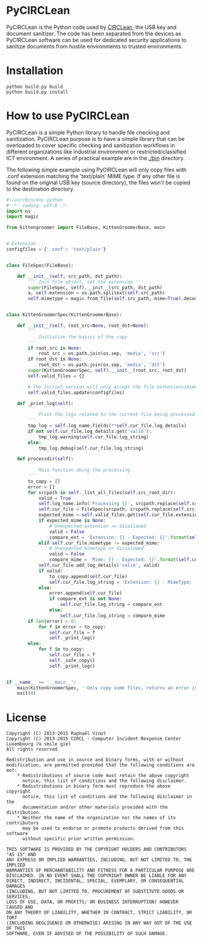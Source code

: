 # PyCIRCLean

PyCIRCLean is the Python code used by [CIRCLean](https://www.circl.lu/projects/CIRCLean/), the USB key and document sanitizer. The code
has been separated from the devices as PyCIRCLean software can be used for dedicated security applications to sanitize documents
from hostile environments to trusted environments.

# Installation

~~~
python build.py build
python build.py install
~~~

# How to use PyCIRCLean

PyCIRCLean is a simple Python library to handle file checking and sanitization. PyCIRCLean purpose is to have a simple library that can be
overloaded to cover specific checking and sanitization workflows in different organizations like industrial environment or restricted/classified ICT environment. A series of practical example are in the [./bin](./bin) directory.

The following simple example using PyCIRCLean will only copy files with .conf extension matching the 'text/plain' MIME type. If any other file is found on the original USB key (source directory), the files won't be copied to the destination directory.

~~~python
#!/usr/bin/env python
# -*- coding: utf-8 -*-
import os
import magic

from kittengroomer import FileBase, KittenGroomerBase, main


# Extension
configfiles = {'.conf': 'text/plain'}


class FileSpec(FileBase):

    def __init__(self, src_path, dst_path):
        ''' Init file object, set the extension '''
        super(FileSpec, self).__init__(src_path, dst_path)
        a, self.extension = os.path.splitext(self.src_path)
        self.mimetype = magic.from_file(self.src_path, mime=True).decode("utf-8")


class KittenGroomerSpec(KittenGroomerBase):

    def __init__(self, root_src=None, root_dst=None):
        '''
            Initialize the basics of the copy
        '''
        if root_src is None:
            root_src = os.path.join(os.sep, 'media', 'src')
        if root_dst is None:
            root_dst = os.path.join(os.sep, 'media', 'dst')
        super(KittenGroomerSpec, self).__init__(root_src, root_dst)
        self.valid_files = {}

        # The initial version will only accept the file extensions/mimetypes listed here.
        self.valid_files.update(configfiles)

    def _print_log(self):
        '''
            Print the logs related to the current file being processed
        '''
        tmp_log = self.log_name.fields(**self.cur_file.log_details)
        if not self.cur_file.log_details.get('valid'):
            tmp_log.warning(self.cur_file.log_string)
        else:
            tmp_log.debug(self.cur_file.log_string)

    def processdir(self):
        '''
            Main function doing the processing
        '''
        to_copy = []
        error = []
        for srcpath in self._list_all_files(self.src_root_dir):
            valid = True
            self.log_name.info('Processing {}', srcpath.replace(self.src_root_dir + '/', ''))
            self.cur_file = FileSpec(srcpath, srcpath.replace(self.src_root_dir, self.dst_root_dir))
            expected_mime = self.valid_files.get(self.cur_file.extension)
            if expected_mime is None:
                # Unexpected extension => disallowed
                valid = False
                compare_ext = 'Extension: {} - Expected: {}'.format(self.cur_file.extension, ', '.join(self.valid_files.keys()))
            elif self.cur_file.mimetype != expected_mime:
                # Unexpected mimetype => dissalowed
                valid = False
                compare_mime = 'Mime: {} - Expected: {}'.format(self.cur_file.mimetype, expected_mime)
            self.cur_file.add_log_details('valid', valid)
            if valid:
                to_copy.append(self.cur_file)
                self.cur_file.log_string = 'Extension: {} - MimeType: {}'.format(self.cur_file.extension, self.cur_file.mimetype)
            else:
                error.append(self.cur_file)
                if compare_ext is not None:
                    self.cur_file.log_string = compare_ext
                else:
                    self.cur_file.log_string = compare_mime
        if len(error) > 0:
            for f in error + to_copy:
                self.cur_file = f
                self._print_log()
        else:
            for f in to_copy:
                self.cur_file = f
                self._safe_copy()
                self._print_log()


if __name__ == '__main__':
    main(KittenGroomerSpec, ' Only copy some files, returns an error is anything else is found')
    exit(0)
~~~


# License

~~~
Copyright (C) 2013-2015 Raphaël Vinot
Copyright (C) 2013-2015 CIRCL - Computer Incident Response Center Luxembourg (℅ smile gie)
All rights reserved.

Redistribution and use in source and binary forms, with or without
modification, are permitted provided that the following conditions are met:
    * Redistributions of source code must retain the above copyright
      notice, this list of conditions and the following disclaimer.
    * Redistributions in binary form must reproduce the above copyright
      notice, this list of conditions and the following disclaimer in the
      documentation and/or other materials provided with the distribution.
    * Neither the name of the organization nor the names of its contributors
      may be used to endorse or promote products derived from this software
      without specific prior written permission.

THIS SOFTWARE IS PROVIDED BY THE COPYRIGHT HOLDERS AND CONTRIBUTORS "AS IS" AND
ANY EXPRESS OR IMPLIED WARRANTIES, INCLUDING, BUT NOT LIMITED TO, THE IMPLIED
WARRANTIES OF MERCHANTABILITY AND FITNESS FOR A PARTICULAR PURPOSE ARE
DISCLAIMED. IN NO EVENT SHALL THE COPYRIGHT OWNER BE LIABLE FOR ANY
DIRECT, INDIRECT, INCIDENTAL, SPECIAL, EXEMPLARY, OR CONSEQUENTIAL DAMAGES
(INCLUDING, BUT NOT LIMITED TO, PROCUREMENT OF SUBSTITUTE GOODS OR SERVICES;
LOSS OF USE, DATA, OR PROFITS; OR BUSINESS INTERRUPTION) HOWEVER CAUSED AND
ON ANY THEORY OF LIABILITY, WHETHER IN CONTRACT, STRICT LIABILITY, OR TORT
(INCLUDING NEGLIGENCE OR OTHERWISE) ARISING IN ANY WAY OUT OF THE USE OF THIS
SOFTWARE, EVEN IF ADVISED OF THE POSSIBILITY OF SUCH DAMAGE.
~~~
